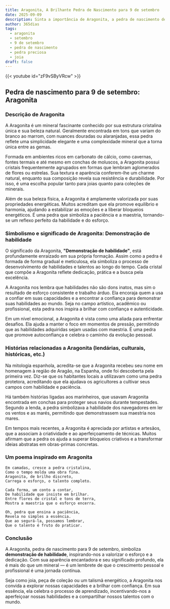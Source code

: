 ```yaml
---
title: Aragonita, A Brilhante Pedra de Nascimento para 9 de setembro
date: 2025-09-09
description: Sinta a importância de Aragonita, a pedra de nascimento de 9 de setembro que simboliza Demonstração de habilidade. Deixe que sua beleza e significado iluminem seu dia.
author: 365dias
tags:
  - aragonita
  - setembro
  - 9 de setembro
  - pedra de nascimento
  - pedra preciosa
  - joia
draft: false
---
```


{{< youtube id="zF9vSByVRcw" >}}

## Pedra de nascimento para 9 de setembro: Aragonita

### Descrição de Aragonita

A Aragonita é um mineral fascinante conhecido por sua estrutura cristalina única e sua beleza natural. Geralmente encontrada em tons que variam do branco ao marrom, com nuances douradas ou alaranjadas, essa pedra reflete uma simplicidade elegante e uma complexidade mineral que a torna única entre as gemas.

Formada em ambientes ricos em carbonato de cálcio, como cavernas, fontes termais e até mesmo em conchas de moluscos, a Aragonita possui cristais frequentemente agrupados em formas que lembram aglomerados de flores ou estrelas. Sua textura e aparência conferem-lhe um charme natural, enquanto sua composição revela sua resistência e durabilidade. Por isso, é uma escolha popular tanto para joias quanto para coleções de minerais.

Além de sua beleza física, a Aragonita é amplamente valorizada por suas propriedades energéticas. Muitos acreditam que ela promove equilíbrio e harmonia, ajudando a estabilizar as emoções e a liberar bloqueios energéticos. É uma pedra que simboliza a paciência e a maestria, tornando-se um reflexo perfeito da habilidade e do esforço.

### Simbolismo e significado de Aragonita: Demonstração de habilidade

O significado da Aragonita, **"Demonstração de habilidade"**, está profundamente enraizado em sua própria formação. Assim como a pedra é formada de forma gradual e meticulosa, ela simboliza o processo de desenvolvimento de habilidades e talentos ao longo do tempo. Cada cristal que compõe a Aragonita reflete dedicação, prática e a busca pela excelência.

A Aragonita nos lembra que habilidades não são dons inatos, mas sim o resultado de esforço consistente e trabalho árduo. Ela encoraja quem a usa a confiar em suas capacidades e a encontrar a confiança para demonstrar suas habilidades ao mundo. Seja no campo artístico, acadêmico ou profissional, esta pedra nos inspira a brilhar com confiança e autenticidade.

Em um nível emocional, a Aragonita é vista como uma aliada para enfrentar desafios. Ela ajuda a manter o foco em momentos de pressão, permitindo que as habilidades adquiridas sejam usadas com maestria. É uma pedra que promove autoconfiança e celebra o caminho da evolução pessoal.

### Histórias relacionadas a Aragonita (lendárias, culturais, históricas, etc.)

Na mitologia espanhola, acredita-se que a Aragonita recebeu seu nome em homenagem à região de Aragão, na Espanha, onde foi descoberta pela primeira vez. Diz-se que os habitantes locais a utilizavam como uma pedra protetora, acreditando que ela ajudava os agricultores a cultivar seus campos com habilidade e paciência.

Há também histórias ligadas aos marinheiros, que usavam Aragonita encontrada em conchas para proteger seus navios durante tempestades. Segundo a lenda, a pedra simbolizava a habilidade dos navegadores em ler os ventos e as marés, permitindo que demonstrassem sua maestria nos mares.

Em tempos mais recentes, a Aragonita é apreciada por artistas e artesãos, que a associam à criatividade e ao aperfeiçoamento de técnicas. Muitos afirmam que a pedra os ajuda a superar bloqueios criativos e a transformar ideias abstratas em obras-primas concretas.

### Um poema inspirado em Aragonita

```
Em camadas, cresce a pedra cristalina,  
Como o tempo molda uma obra fina.  
Aragonita, de brilho discreto,  
Carrega o esforço, o talento completo.

Cada forma, um conto a contar,  
De habilidade que insiste em brilhar.  
Entre flores de cristal e tons de terra,  
Mostra a maestria que o esforço encerra.

Oh, pedra que ensina a paciência,  
Revela no simples a essência.  
Que ao segurá-la, possamos lembrar,  
Que o talento é fruto do praticar.
```

### Conclusão

A Aragonita, pedra de nascimento para 9 de setembro, simboliza **demonstração de habilidade**, inspirando-nos a valorizar o esforço e a dedicação. Com sua aparência encantadora e seu significado profundo, ela é mais do que um mineral — é um lembrete de que o crescimento pessoal e profissional é uma jornada contínua.

Seja como joia, peça de coleção ou um talismã energético, a Aragonita nos convida a explorar nossas capacidades e a brilhar com confiança. Em sua essência, ela celebra o processo de aprendizado, incentivando-nos a aperfeiçoar nossas habilidades e a compartilhar nossos talentos com o mundo.